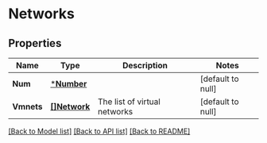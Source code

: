 # Networks

## Properties
Name | Type | Description | Notes
------------ | ------------- | ------------- | -------------
**Num** | [***Number**](Number.md) |  | [default to null]
**Vmnets** | [**[]Network**](Network.md) | The list of virtual networks | [default to null]

[[Back to Model list]](README.md#documentation-for-models) [[Back to API list]](README.md#documentation-for-api-endpoints) [[Back to README]](README.md)


